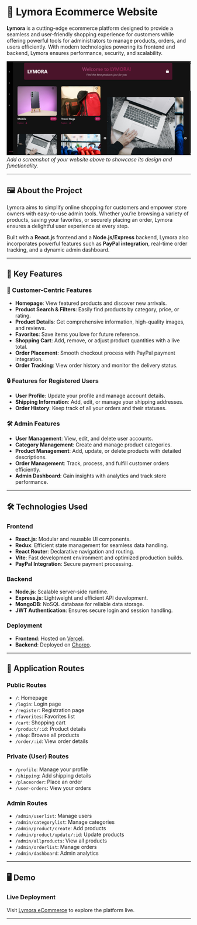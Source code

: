 

# 🌟 Lymora Ecommerce Website

**Lymora** is a cutting-edge ecommerce platform designed to provide a seamless and user-friendly shopping experience for customers while offering powerful tools for administrators to manage products, orders, and users efficiently. With modern technologies powering its frontend and backend, Lymora ensures performance, security, and scalability.

![Lymora eCommerce Website](./image.png)  
*Add a screenshot of your website above to showcase its design and functionality.*

---

## 🖼️ About the Project

Lymora aims to simplify online shopping for customers and empower store owners with easy-to-use admin tools. Whether you’re browsing a variety of products, saving your favorites, or securely placing an order, Lymora ensures a delightful user experience at every step.  

Built with a **React.js** frontend and a **Node.js/Express** backend, Lymora also incorporates powerful features such as **PayPal integration**, real-time order tracking, and a dynamic admin dashboard.  

---

## 🚀 Key Features

### 🛒 Customer-Centric Features
- **Homepage**: View featured products and discover new arrivals.  
- **Product Search & Filters**: Easily find products by category, price, or rating.  
- **Product Details**: Get comprehensive information, high-quality images, and reviews.  
- **Favorites**: Save items you love for future reference.  
- **Shopping Cart**: Add, remove, or adjust product quantities with a live total.  
- **Order Placement**: Smooth checkout process with PayPal payment integration.  
- **Order Tracking**: View order history and monitor the delivery status.

### 🔒 Features for Registered Users
- **User Profile**: Update your profile and manage account details.  
- **Shipping Information**: Add, edit, or manage your shipping addresses.  
- **Order History**: Keep track of all your orders and their statuses.  

### 🛠️ Admin Features
- **User Management**: View, edit, and delete user accounts.  
- **Category Management**: Create and manage product categories.  
- **Product Management**: Add, update, or delete products with detailed descriptions.  
- **Order Management**: Track, process, and fulfill customer orders efficiently.  
- **Admin Dashboard**: Gain insights with analytics and track store performance.

---

## 🛠️ Technologies Used

### **Frontend**
- **React.js**: Modular and reusable UI components.  
- **Redux**: Efficient state management for seamless data handling.  
- **React Router**: Declarative navigation and routing.  
- **Vite**: Fast development environment and optimized production builds.  
- **PayPal Integration**: Secure payment processing.

### **Backend**
- **Node.js**: Scalable server-side runtime.  
- **Express.js**: Lightweight and efficient API development.  
- **MongoDB**: NoSQL database for reliable data storage.  
- **JWT Authentication**: Ensures secure login and session handling.

### **Deployment**
- **Frontend**: Hosted on [Vercel](https://vercel.com).  
- **Backend**: Deployed on [Choreo](https://wso2.com/choreo/).

---

## 📂 Application Routes

### Public Routes
- `/`: Homepage  
- `/login`: Login page  
- `/register`: Registration page  
- `/favorites`: Favorites list  
- `/cart`: Shopping cart  
- `/product/:id`: Product details  
- `/shop`: Browse all products  
- `/order/:id`: View order details  

### Private (User) Routes
- `/profile`: Manage your profile  
- `/shipping`: Add shipping details  
- `/placeorder`: Place an order  
- `/user-orders`: View your orders  

### Admin Routes
- `/admin/userlist`: Manage users  
- `/admin/categorylist`: Manage categories  
- `/admin/product/create`: Add products  
- `/admin/product/update/:id`: Update products  
- `/admin/allproducts`: View all products  
- `/admin/orderlist`: Manage orders  
- `/admin/dashboard`: Admin analytics  

---

## 🖥️ Demo

### Live Deployment
Visit [Lymora eCommerce](https://lymora-ecommerce-store.vercel.app/) to explore the platform live.  

---

